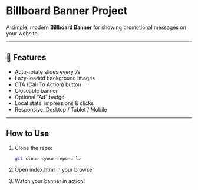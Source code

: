 # Billboard Banner Project

A simple, modern **Billboard Banner** for showing promotional messages on your website.  

---

## 🔹 Features

- Auto-rotate slides every 7s
- Lazy-loaded background images
- CTA (Call To Action) button
- Closeable banner
- Optional “Ad” badge
- Local stats: impressions & clicks
- Responsive: Desktop / Tablet / Mobile

---

## How to Use

1. Clone the repo:
   ```bash
   git clone <your-repo-url>

2. Open index.html in your browser

3. Watch your banner in action!
